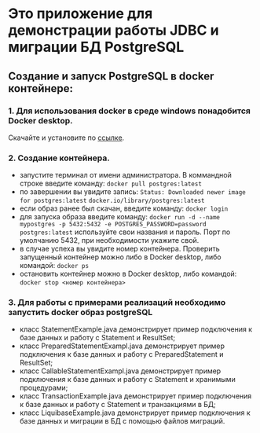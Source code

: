 # Это приложение для демонстрации работы JDBC и миграции БД PostgreSQL

## Создание и запуск PostgreSQL в docker контейнере:
### 1. Для использования docker в среде windows понадобится Docker desktop. 
Скачайте и установите по [ссылке](https://docs.docker.com/desktop/install/windows-install/). 
### 2. Создание контейнера.
- запустите терминал от имени администратора. В коммандной строке введите команду: `docker pull postgres:latest` 
- по завершении вы увидите запись:
`Status: Downloaded newer image for postgres:latest`
`docker.io/library/postgres:latest`
- если образ ранее был скачан, введите команду: `docker login`
- для запуска образа введите команду: `docker run -d --name mypostgres -p 5432:5432 -e POSTGRES_PASSWORD=password postgres:latest`
используйте свои названия и пароль. Порт по умолчанию 5432, при необходимости укажите свой.
- в случае успеха вы увидите номер контейнера. Проверить запущенный контейнер можно либо в Docker desktop, либо командой: `docker ps`
- остановить контейнер можно в Docker desktop, либо командой: `docker stop <номер контейнера>` 
### 3. Для работы с примерами реализаций необходимо запустить docker образ postgreSQL
- класс StatementExample.java демонстрирует пример подключения к базе данных и работу с Statement и ResultSet;
- класс PreparedStatementExampl.java демонстрирует пример подключения к базе данных и работу с PreparedStatement и ResultSet;
- класс CallableStatementExampl.java демонстрирует пример подключения к базе данных и работу с Statement и хранимыми процедурами;
- класс TransactionExample.java демонстрирует пример подключения к базе данных и работу с Statement и транзакциями в БД;
- класс LiquibaseExample.java демонстрирует пример подключения к базе данных и миграции в БД с помощью файлов миграций.
